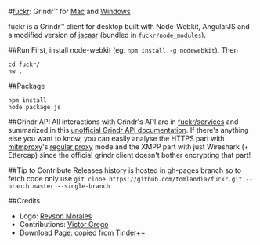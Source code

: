 #[fuckr](http://fuckr.me/): Grindr™ for [Mac](http://fuckr.me/downloads/Fuckr.dmg) and [Windows](http://fuckr.me/downloads/Fuckr.zip)

fuckr is a Grindr™ client for desktop built with Node-Webkit, AngularJS and a modified version of [jacasr](https://github.com/tdebarochez/jacasr) (bundled in `fuckr/node_modules`).

##Run
First, install node-webkit (eg. `npm install -g nodewebkit`). Then

    cd fuckr/
    nw .

##Package

    npm install
    node package.js

##Grindr API
All interactions with Grindr's API are in [fuckr/services](fuckr/services) and summarized in this [unofficial Grindr API documentation](unofficial-grindr-api-documentation.md).
If there's anything else you want to know, you can easily analyse the HTTPS part with [mitmproxy](http://mitmproxy.org/)'s [regular proxy](https://mitmproxy.org/doc/modes.html) mode and the XMPP part with just Wireshark (+ Ettercap) since the official grindr client doesn't bother encrypting that part!

##Tip to Contribute
Releases history is hosted in gh-pages branch so to fetch code only use
`git clone https://github.com/tomlandia/fuckr.git --branch master --single-branch`

##Credits
- Logo: [Reyson Morales](http://reyson-morales.deviantart.com/)
- Contributions: [Victor Grego](https://github.com/victorgrego)
- Download Page: copied from [Tinder++](https://github.com/mfkp/tinderplusplus)
